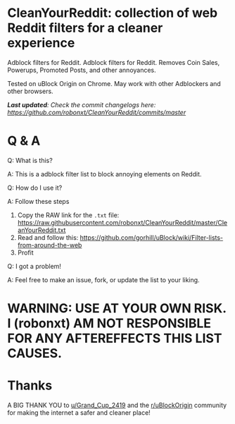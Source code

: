 # CleanYourReddit: collection of web Reddit filters for a cleaner experience

Adblock filters for Reddit. Adblock filters for Reddit. Removes Coin Sales, Powerups, Promoted Posts, and other annoyances.

Tested on uBlock Origin on Chrome. May work with other Adblockers and other browsers.

***Last updated**: Check the commit changelogs here: https://github.com/robonxt/CleanYourReddit/commits/master*


# Q & A

Q: What is this?

A: This is a adblock filter list to block annoying elements on Reddit.

Q: How do I use it?

A: Follow these steps
1. Copy the RAW link for the `.txt` file: https://raw.githubusercontent.com/robonxt/CleanYourReddit/master/CleanYourReddit.txt
2. Read and follow this: https://github.com/gorhill/uBlock/wiki/Filter-lists-from-around-the-web
3. Profit

Q: I got a problem!

A: Feel free to make an issue, fork, or update the list to your liking.

# WARNING: USE AT YOUR OWN RISK. I (robonxt) AM NOT RESPONSIBLE FOR ANY AFTEREFFECTS THIS LIST CAUSES.

# Thanks
A BIG THANK YOU to [u/Grand_Cup_2419](https://www.reddit.com/user/Grand_Cup_2419/) and the [r/uBlockOrigin](https://www.reddit.com/r/uBlockOrigin/) community for making the internet a safer and cleaner place!